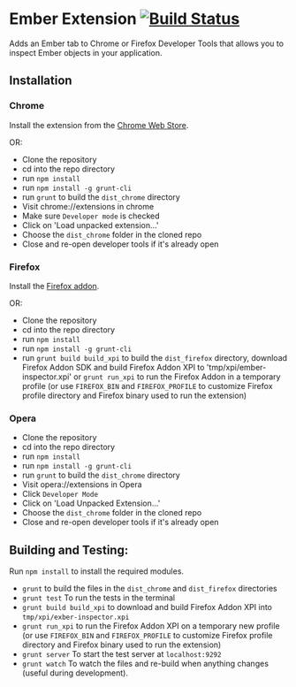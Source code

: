Ember Extension [![Build Status](https://secure.travis-ci.org/tildeio/ember-extension.png?branch=master)](http://travis-ci.org/tildeio/ember-extension)
===============

Adds an Ember tab to Chrome or Firefox Developer Tools that allows you to inspect
Ember objects in your application.

Installation
------------

### Chrome

Install the extension from the [Chrome Web Store](https://chrome.google.com/webstore/detail/ember-inspector/bmdblncegkenkacieihfhpjfppoconhi).

OR:

- Clone the repository
- cd into the repo directory
- run `npm install`
- run `npm install -g grunt-cli`
- run `grunt` to build the `dist_chrome` directory
- Visit chrome://extensions in chrome
- Make sure `Developer mode` is checked
- Click on 'Load unpacked extension...'
- Choose the `dist_chrome` folder in the cloned repo
- Close and re-open developer tools if it's already open

### Firefox

Install the [Firefox addon](https://addons.mozilla.org/en-US/firefox/addon/ember-inspector/).

OR:

- Clone the repository
- cd into the repo directory
- run `npm install`
- run `npm install -g grunt-cli`
- run `grunt build build_xpi` to build the `dist_firefox` directory, download Firefox Addon SDK and build Firefox Addon XPI to 'tmp/xpi/ember-inspector.xpi'
  or `grunt run_xpi` to run the Firefox Addon in a temporary profile (or use `FIREFOX_BIN` and `FIREFOX_PROFILE` to customize Firefox profile directory and Firefox binary used to run the extension)

### Opera

- Clone the repository
- cd into the repo directory
- run `npm install`
- run `npm install -g grunt-cli`
- run `grunt` to build the `dist_chrome` directory
- Visit opera://extensions in Opera
- Click `Developer Mode`
- Click on 'Load Unpacked Extension...'
- Choose the `dist_chrome` folder in the cloned repo
- Close and re-open developer tools if it's already open

Building and Testing:
--------------------

Run `npm install` to install the required modules.

- `grunt` to build the files in the `dist_chrome` and `dist_firefox` directories
- `grunt test` To run the tests in the terminal
- `grunt build build_xpi` to download and build Firefox Addon XPI into `tmp/xpi/exber-inspector.xpi`
- `grunt run_xpi` to run the Firefox Addon XPI on a temporary new profile (or use `FIREFOX_BIN` and `FIREFOX_PROFILE` to customize Firefox profile directory and Firefox binary used to run the extension)
- `grunt server` To start the test server at `localhost:9292`
- `grunt watch` To watch the files and re-build when anything changes (useful during development).


[s3-builds]: http://ember-extension.s3-website-us-east-1.amazonaws.com/
[latest-build]: http://ember-extension.s3-website-us-east-1.amazonaws.com/ember-extension-latest.zip
